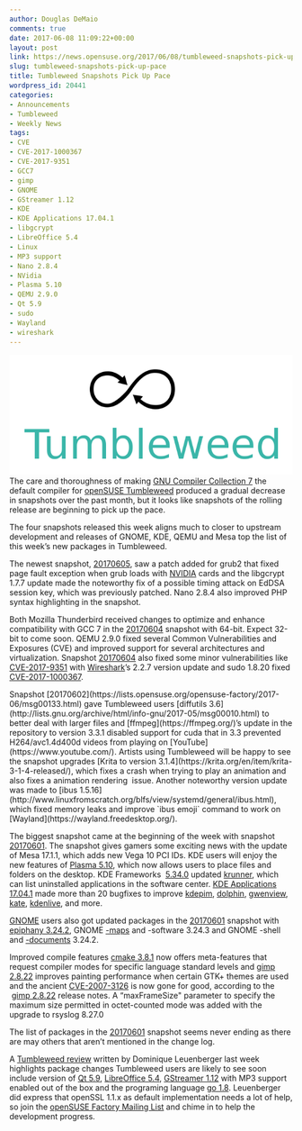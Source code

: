 ```yaml
---
author: Douglas DeMaio
comments: true
date: 2017-06-08 11:09:22+00:00
layout: post
link: https://news.opensuse.org/2017/06/08/tumbleweed-snapshots-pick-up-pace/
slug: tumbleweed-snapshots-pick-up-pace
title: Tumbleweed Snapshots Pick Up Pace
wordpress_id: 20441
categories:
- Announcements
- Tumbleweed
- Weekly News
tags:
- CVE
- CVE-2017-1000367
- CVE-2017-9351
- GCC7
- gimp
- GNOME
- GStreamer 1.12
- KDE
- KDE Applications 17.04.1
- libgcrypt
- LibreOffice 5.4
- Linux
- MP3 support
- Nano 2.8.4
- NVidia
- Plasma 5.10
- QEMU 2.9.0
- Qt 5.9
- sudo
- Wayland
- wireshark
---
```


![](/wp-content/uploads/2015/10/Tumbleweed-black-green.png)The care and thoroughness of making [GNU Compiler Collection 7](https://gcc.gnu.org/gcc-7/changes.html) the default compiler for [openSUSE Tumbleweed](https://en.opensuse.org/Portal:Tumbleweed) produced a gradual decrease in snapshots over the past month, but it looks like snapshots of the rolling release are beginning to pick up the pace.

The four snapshots released this week aligns much to closer to upstream development and releases of GNOME, KDE, QEMU and Mesa top the list of this week’s new packages in Tumbleweed.

The newest snapshot, [20170605](https://lists.opensuse.org/opensuse-factory/2017-06/msg00214.html), saw a patch added for grub2 that fixed page fault exception when grub loads with [NVIDIA](https://www.nvidia.com/) cards and the libgcrypt 1.7.7 update made the noteworthy fix of a possible timing attack on EdDSA session key, which was previously patched. Nano 2.8.4 also improved PHP syntax highlighting in the snapshot.

Both Mozilla Thunderbird received changes to optimize and enhance compatibility with GCC 7 in the [20170604](https://lists.opensuse.org/opensuse-factory/2017-06/msg00210.html) snapshot with 64-bit. Expect 32-bit to come soon. QEMU 2.9.0 fixed several Common Vulnerabilities and Exposures (CVE) and improved support for several architectures and virtualization. Snapshot [20170604](https://lists.opensuse.org/opensuse-factory/2017-06/msg00210.html) also fixed some minor vulnerabilities like [CVE-2017-9351](https://www.cvedetails.com/cve/CVE-2017-9351/) with [Wireshark](https://www.wireshark.org/)’s 2.2.7 version update and sudo 1.8.20 fixed [CVE-2017-1000367](https://cve.mitre.org/cgi-bin/cvename.cgi?name=CVE-2017-1000367).

<!-- more -->Snapshot [20170602](https://lists.opensuse.org/opensuse-factory/2017-06/msg00133.html) gave Tumbleweed users [diffutils 3.6](http://lists.gnu.org/archive/html/info-gnu/2017-05/msg00010.html) to better deal with larger files and [ffmpeg](https://ffmpeg.org/)’s update in the repository to version 3.3.1 disabled support for cuda that in 3.3 prevented H264/avc1.4d400d videos from playing on [YouTube](https://www.youtube.com/). Artists using Tumbleweed will be happy to see the snapshot upgrades [Krita to version 3.1.4](https://krita.org/en/item/krita-3-1-4-released/), which fixes a crash when trying to play an animation and also fixes a animation rendering  issue. Another noteworthy version update was made to [ibus 1.5.16](http://www.linuxfromscratch.org/blfs/view/systemd/general/ibus.html), which fixed memory leaks and improve `ibus emoji` command to work on [Wayland](https://wayland.freedesktop.org/).

The biggest snapshot came at the beginning of the week with snapshot [20170601](https://lists.opensuse.org/opensuse-factory/2017-06/msg00089.html). The snapshot gives gamers some exciting news with the update of Mesa 17.1.1, which adds new Vega 10 PCI IDs. KDE users will enjoy the new features of [Plasma 5.10](https://www.kde.org/announcements/plasma-5.10.0.php), which now allows users to place files and folders on the desktop. KDE Frameworks  [5.34.0](https://www.kde.org/announcements/kde-frameworks-5.34.0.php) updated [krunner](https://userbase.kde.org/Plasma/Krunner), which can list uninstalled applications in the software center. [KDE Applications 17.04.1](https://www.kde.org/announcements/announce-applications-17.04.0.php) made more than 20 bugfixes to improve [kdepim](https://community.kde.org/KDE_PIM), [dolphin](https://www.kde.org/applications/system/dolphin/), [gwenview](https://userbase.kde.org/Gwenview), [kate](https://www.kde.org/applications/utilities/kate/), [kdenlive](https://kdenlive.org/), and more.

[GNOME](https://www.gnome.org/) users also got updated packages in the [20170601](https://lists.opensuse.org/opensuse-factory/2017-06/msg00089.html) snapshot with [epiphany 3.24.2](https://github.com/GNOME/epiphany/releases), GNOME [-maps](https://wiki.gnome.org/action/show/Apps/Maps?action=show&redirect=Maps) and -software 3.24.3 and GNOME -shell and [-documents](https://github.com/GNOME/gnome-documents/releases) 3.24.2.

Improved compile features [cmake 3.8.1](https://cmake.org/cmake/help/v3.8/release/3.8.html) now offers meta-features that request compiler modes for specific language standard levels and [gimp 2.8.22](https://www.gimp.org/news/2017/05/11/gimp-2-8-22-released/) improves painting performance when certain GTK+ themes are used and the ancient [CVE-2007-3126](https://nvd.nist.gov/vuln/detail/CVE-2007-3126) is now gone for good, according to the  [gimp 2.8.22](https://www.gimp.org/news/2017/05/11/gimp-2-8-22-released/) release notes. A “maxFrameSize" parameter to specify the maximum size permitted in octet-counted mode was added with the upgrade to rsyslog 8.27.0

The list of packages in the [20170601](https://lists.opensuse.org/opensuse-factory/2017-06/msg00089.html) snapshot seems never ending as there are may others that aren’t mentioned in the change log.

A [Tumbleweed review](https://lists.opensuse.org/opensuse-factory/2017-06/msg00083.html) written by Dominique Leuenberger last week highlights package changes Tumbleweed users are likely to see soon include version of [Qt 5.9](https://wiki.qt.io/New_Features_in_Qt_5.9), [LibreOffice 5.4](https://wiki.documentfoundation.org/ReleaseNotes/5.4), [GStreamer 1.12](https://gstreamer.freedesktop.org/releases/1.12/) with MP3 support enabled out of the box and the programing language [go 1.8](https://golang.org/doc/go1.8). Leuenberger did express that openSSL 1.1.x as default implementation needs a lot of help, so join the [openSUSE Factory Mailing List](https://lists.opensuse.org/opensuse-factory/) and chime in to help the development progress.
